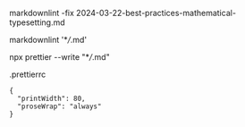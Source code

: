 markdownlint -fix 2024-03-22-best-practices-mathematical-typesetting.md

markdownlint '\*_/_.md'

npx prettier --write "\*_/_.md"

.prettierrc

```
{
  "printWidth": 80,
  "proseWrap": "always"
}
```
